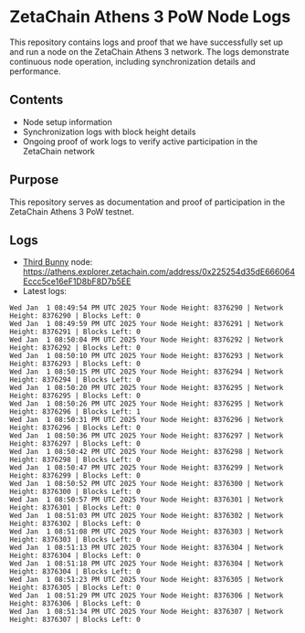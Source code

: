 # ZetaChain Athens 3 PoW Node Logs
This repository contains logs and proof that we have successfully set up and run a node on the ZetaChain Athens 3 network. The logs demonstrate continuous node operation, including synchronization details and performance.

## Contents
- Node setup information
- Synchronization logs with block height details
- Ongoing proof of work logs to verify active participation in the ZetaChain network

## Purpose
This repository serves as documentation and proof of participation in the ZetaChain Athens 3 PoW testnet.

## Logs

- [Third Bunny](https://thirdbunny.xyz/) node: https://athens.explorer.zetachain.com/address/0x225254d35dE666064Eccc5ce16eF1D8bF8D7b5EE
- Latest logs:
```
Wed Jan  1 08:49:54 PM UTC 2025 Your Node Height: 8376290 | Network Height: 8376290 | Blocks Left: 0
Wed Jan  1 08:49:59 PM UTC 2025 Your Node Height: 8376291 | Network Height: 8376291 | Blocks Left: 0
Wed Jan  1 08:50:04 PM UTC 2025 Your Node Height: 8376292 | Network Height: 8376292 | Blocks Left: 0
Wed Jan  1 08:50:10 PM UTC 2025 Your Node Height: 8376293 | Network Height: 8376293 | Blocks Left: 0
Wed Jan  1 08:50:15 PM UTC 2025 Your Node Height: 8376294 | Network Height: 8376294 | Blocks Left: 0
Wed Jan  1 08:50:20 PM UTC 2025 Your Node Height: 8376295 | Network Height: 8376295 | Blocks Left: 0
Wed Jan  1 08:50:26 PM UTC 2025 Your Node Height: 8376295 | Network Height: 8376296 | Blocks Left: 1
Wed Jan  1 08:50:31 PM UTC 2025 Your Node Height: 8376296 | Network Height: 8376296 | Blocks Left: 0
Wed Jan  1 08:50:36 PM UTC 2025 Your Node Height: 8376297 | Network Height: 8376297 | Blocks Left: 0
Wed Jan  1 08:50:42 PM UTC 2025 Your Node Height: 8376298 | Network Height: 8376298 | Blocks Left: 0
Wed Jan  1 08:50:47 PM UTC 2025 Your Node Height: 8376299 | Network Height: 8376299 | Blocks Left: 0
Wed Jan  1 08:50:52 PM UTC 2025 Your Node Height: 8376300 | Network Height: 8376300 | Blocks Left: 0
Wed Jan  1 08:50:57 PM UTC 2025 Your Node Height: 8376301 | Network Height: 8376301 | Blocks Left: 0
Wed Jan  1 08:51:03 PM UTC 2025 Your Node Height: 8376302 | Network Height: 8376302 | Blocks Left: 0
Wed Jan  1 08:51:08 PM UTC 2025 Your Node Height: 8376303 | Network Height: 8376303 | Blocks Left: 0
Wed Jan  1 08:51:13 PM UTC 2025 Your Node Height: 8376304 | Network Height: 8376304 | Blocks Left: 0
Wed Jan  1 08:51:18 PM UTC 2025 Your Node Height: 8376304 | Network Height: 8376304 | Blocks Left: 0
Wed Jan  1 08:51:23 PM UTC 2025 Your Node Height: 8376305 | Network Height: 8376305 | Blocks Left: 0
Wed Jan  1 08:51:29 PM UTC 2025 Your Node Height: 8376306 | Network Height: 8376306 | Blocks Left: 0
Wed Jan  1 08:51:34 PM UTC 2025 Your Node Height: 8376307 | Network Height: 8376307 | Blocks Left: 0
```
